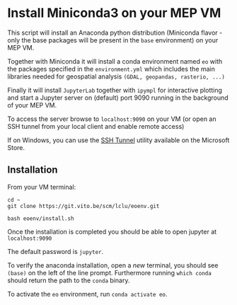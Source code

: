 # Install Miniconda3 on your MEP VM

This script will install an Anaconda python distribution (Miniconda flavor - only the base packages will be present in the `base` environment)
on your MEP VM.

Together with Miniconda it will install a conda environment named `eo` with the packages specified in the `environment.yml` which includes the main libraries needed for geospatial analysis `(GDAL, geopandas, rasterio, ...)` 

Finally it will install `JupyterLab` together with `ipympl` for interactive plotting and start a Jupyter server on (default) port 9090 running in the background of your MEP VM.

To access the server browse to `localhost:9090` on your VM (or open an SSH tunnel from your local client and enable remote access)

If on Windows, you can use the [SSH Tunnel](https://www.microsoft.com/store/productId/9NR7P38PKLT4) utility available on the Microsoft Store.

## Installation

From your VM terminal:
```
cd ~
git clone https://git.vito.be/scm/lclu/eoenv.git

bash eoenv/install.sh
```

Once the installation is completed you should be able to open jupyter at `localhost:9090`

The default password is `jupyter`. 

To verify the anaconda installation, open a *new* terminal, you should see `(base)` on the left of the line prompt. Furthermore running `which conda` should return the path to the `conda` binary. 

To activate the `eo` environment, run `conda activate eo`.